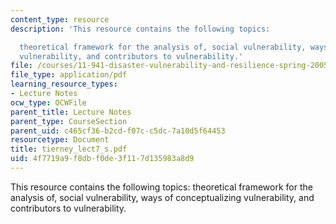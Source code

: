 ```yaml
---
content_type: resource
description: 'This resource contains the following topics:

  theoretical framework for the analysis of, social vulnerability, ways of conceptualizing
  vulnerability, and contributors to vulnerability.'
file: /courses/11-941-disaster-vulnerability-and-resilience-spring-2005/4f7719a9f8dbf0de3f117d135983a8d9_tierney_lect7_s.pdf
file_type: application/pdf
learning_resource_types:
- Lecture Notes
ocw_type: OCWFile
parent_title: Lecture Notes
parent_type: CourseSection
parent_uid: c465cf36-b2cd-f07c-c5dc-7a10d5f64453
resourcetype: Document
title: tierney_lect7_s.pdf
uid: 4f7719a9-f8db-f0de-3f11-7d135983a8d9
---
```

This resource contains the following topics:
theoretical framework for the analysis of, social vulnerability, ways of conceptualizing vulnerability, and contributors to vulnerability.

